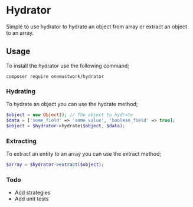 # Hydrator
Simple to use hydrator to hydrate an object from array or extract an object to an array.

## Usage
To install the hydrator use the following command;
```
composer require onemustwork/hydrator
```

### Hydrating
To hydrate an object you can use the hydrate method;
```php
$object = new Object(); // The object to hydrate
$data = ['some_field' => 'some_value', 'boolean_field' => true];
$object = $hydrator->hydrate($object, $data);
```

### Extracting
To extract an entity to an array you can use the extract method;
```php
$array = $hydrator->extract($object);
```

### Todo
- Add strategies
- Add unit tests
